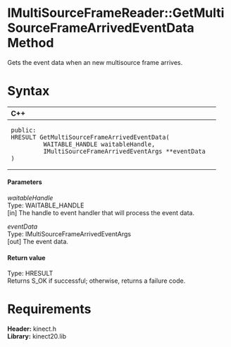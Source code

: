 IMultiSourceFrameReader::GetMultiSourceFrameArrivedEventData Method  
===================================================================  

Gets the event data when an new multisource frame arrives. <span id="syntaxSection"></span>

Syntax  
======  

<table>
<colgroup>
<col width="100%" />
</colgroup>
<thead>
<tr class="header">
<th align="left">C++</th>
</tr>
</thead>
<tbody>
<tr class="odd">
<td align="left"><pre><code>public:  
HRESULT GetMultiSourceFrameArrivedEventData(  
         WAITABLE_HANDLE waitableHandle,  
         IMultiSourceFrameArrivedEventArgs **eventData  
)</code></pre></td>
</tr>
</tbody>
</table>

<span id="ID4EG"></span>
#### Parameters  

*waitableHandle*    
Type: WAITABLE\_HANDLE  
[in] The handle to event handler that will process the event data.  

*eventData*    
Type: IMultiSourceFrameArrivedEventArgs  
[out] The event data.  

<span id="ID4EP"></span>
#### Return value  

Type: HRESULT  
Returns S\_OK if successful; otherwise, returns a failure code.  

<span id="requirements"></span>

Requirements  
============  

**Header:** kinect.h  
**Library:** kinect20.lib  



<!--Please do not edit the data in the comment block below.-->
<!--
TOCTitle : GetMultiSourceFrameArrivedEventData Method
RLTitle : IMultiSourceFrameReader::GetMultiSourceFrameArrivedEventData Method
KeywordK : GetMultiSourceFrameArrivedEventData method
KeywordK : IMultiSourceFrameReader::GetMultiSourceFrameArrivedEventData method
KeywordF : IMultiSourceFrameReader::GetMultiSourceFrameArrivedEventData
KeywordF : GetMultiSourceFrameArrivedEventData
KeywordF : Microsoft.Kinect.kinect.IMultiSourceFrameReader.GetMultiSourceFrameArrivedEventData(WAITABLE_HANDLE,IMultiSourceFrameArrivedEventArgs@)
KeywordA : M:Microsoft.Kinect.kinect.IMultiSourceFrameReader.GetMultiSourceFrameArrivedEventData(WAITABLE_HANDLE,IMultiSourceFrameArrivedEventArgs@)
AssetID : M:Microsoft.Kinect.kinect.IMultiSourceFrameReader.GetMultiSourceFrameArrivedEventData(WAITABLE_HANDLE,IMultiSourceFrameArrivedEventArgs@)
Locale : en-us
CommunityContent : 1
APIType : Managed
APILocation : 
APIName : Microsoft.Kinect.kinect.IMultiSourceFrameReader::GetMultiSourceFrameArrivedEventData
TargetOS : Windows
TopicType : kbSyntax
DevLang : C++
DocSet : K4Wv2
ProjType : K4Wv2Proj
Technology : Kinect for Windows
Product : Kinect for Windows SDK v2
productversion : 20
-->
